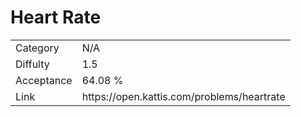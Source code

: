 # Heart Rate

<table>
    <tr>
        <td>Category</td>
        <td>N/A</td>
    </tr>
    <tr>
        <td>Diffulty</td>
        <td>1.5</td>
    </tr>
    <tr>
        <td>Acceptance</td>
        <td>64.08 %</td>
    </tr>
    <tr>
        <td>Link</td>
        <td>https://open.kattis.com/problems/heartrate</td>
    </tr>
</table>